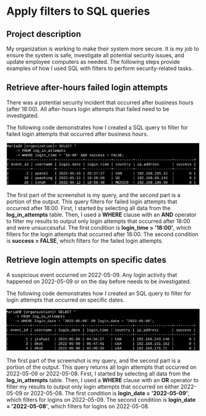 # Apply filters to SQL queries

## Project description
My organization is working to make their system more secure. It is my job to ensure the system is safe, investigate all potential security issues, and update employee computers as needed. The following steps provide examples of how I used SQL with filters to perform security-related tasks.

## Retrieve after-hours failed login attempts
There was a potential security incident that occurred after business hours (after 18:00). All after-hours login attempts that failed need to be investigated.

The following code demonstrates how I created a SQL query to filter for failed login attempts that occurred after business hours.

![](/docs/sql1.png)

The first part of the screenshot is my query, and the second part is a portion of the output. This query filters for failed login attempts that occurred after 18:00. First, I started by selecting all data from the **log_in_attempts** table. Then, I used a **WHERE** clause with an **AND** operator to filter my results to output only login attempts that occurred after 18:00 and were unsuccessful. The first condition is **login_time > '18:00'**, which filters for the login attempts that occurred after 18:00. The second condition is **success = FALSE**, which filters for the failed login attempts.

## Retrieve login attempts on specific dates
A suspicious event occurred on 2022-05-09. Any login activity that happened on 2022-05-09 or on the day before needs to be investigated.

The following code demonstrates how I created an SQL query to filter for login attempts that occurred on specific dates.

![](/docs/sql2.png)

The first part of the screenshot is my query, and the second part is a portion of the output. This query returns all login attempts that occurred on 2022-05-09 or 2022-05-08. First, I started by selecting all data from the **log_in_attempts** table. Then, I used a **WHERE** clause with an **OR** operator to filter my results to output only login attempts that occurred on either 2022-05-09 or 2022-05-08. The first condition is **login_date = '2022-05-09'**, which filters for logins on 2022-05-09. The second condition is **login_date = '2022-05-08'**, which filters for logins on 2022-05-08.